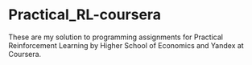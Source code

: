 # Practical_RL-coursera
These are my solution to programming assignments for Practical Reinforcement Learning by Higher School of Economics and Yandex at Coursera.
